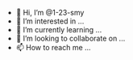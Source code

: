 - 👋 Hi, I’m @1-23-smy
- 👀 I’m interested in ...
- 🌱 I’m currently learning ...
- 💞️ I’m looking to collaborate on ...
- 📫 How to reach me ...

<!---
1-23-smy/1-23-smy is a ✨ special ✨ repository because its `README.md` (this file) appears on your GitHub profile.
You can click the Preview link to take a look at your changes.
--->
